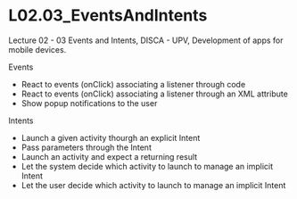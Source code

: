 # L02.03_EventsAndIntents
Lecture 02 - 03 Events and Intents, DISCA - UPV, Development of apps for mobile devices.

Events
- React to events (onClick) associating a listener through code
- React to events (onClick) associating a listener through an XML attribute
- Show popup notifications to the user

Intents
- Launch a given activity thourgh an explicit Intent
- Pass parameters through the Intent
- Launch an activity and expect a returning result
- Let the system decide which activity to launch to manage an implicit Intent
- Let the user decide which activity to launch to manage an implicit Intent
